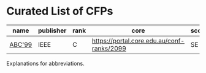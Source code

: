 # Curated List of CFPs
<!-- events -->
| name | publisher | rank | core | scope | short | full | format | cfp | country |
| --- | --- | --- | --- | --- | --- | --- | --- | --- | --- |
| [ABC'99](<https://conf.researchr.org/series/abc>) | IEEE | C | <https://portal.core.edu.au/conf-ranks/2099> | SE | 2 | 10 | 1C | 2099-12-31 | Antarctica |

<!-- events -->
Explanations for abbreviations.

